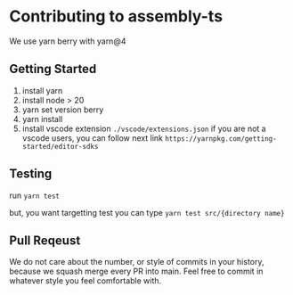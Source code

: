 # Contributing to assembly-ts

We use yarn berry with yarn@4

## Getting Started

1. install yarn
2. install node > 20
3. yarn set version berry
4. yarn install
5. install vscode extension `./vscode/extensions.json`
   if you are not a vscode users, you can follow next link `https://yarnpkg.com/getting-started/editor-sdks`

## Testing

run `yarn test`

but, you want targetting test
you can type `yarn test src/{directory name}`

## Pull Reqeust

We do not care about the number, or style of commits in your history, because we squash merge every PR into main.
Feel free to commit in whatever style you feel comfortable with.
